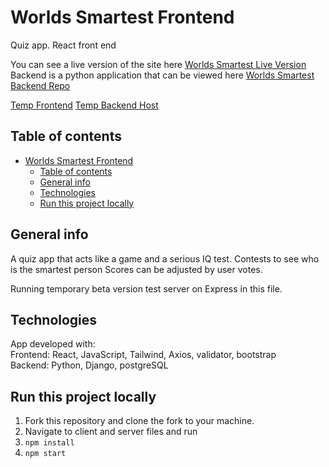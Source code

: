 # Worlds Smartest Frontend

Quiz app. React front end

You can see a live version of the site here [Worlds Smartest Live Version](https://www.worlds-smartest.com) <br/>
Backend is a python application that can be viewed here [Worlds Smartest Backend Repo](https://github.com/webdesignsbytom/worlds-smartest-backend)

[Temp Frontend](https://main--silly-vacherin-3026f4.netlify.app/)
[Temp Backend Host](https://worlds-smartest-frontend.vercel.app/)

## Table of contents

- [Worlds Smartest Frontend](#worlds-smartest-frontend)
  - [Table of contents](#table-of-contents)
  - [General info](#general-info)
  - [Technologies](#technologies)
  - [Run this project locally](#run-this-project-locally)

## General info

A quiz app that acts like a game and a serious IQ test.
Contests to see who is the smartest person
Scores can be adjusted by user votes.

Running temporary beta version test server on Express in this file.
## Technologies

App developed with: <br/>
Frontend: React, JavaScript, Tailwind, Axios, validator, bootstrap <br/>
Backend: Python, Django, postgreSQL
## Run this project locally

1. Fork this repository and clone the fork to your machine.
2. Navigate to client and server files and run
3. `npm install`
4. `npm start`
